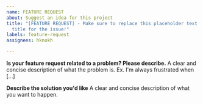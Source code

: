```yaml
---
name: FEATURE REQUEST
about: Suggest an idea for this project
title: "[FEATURE REQUEST] - Make sure to replace this placeholder text with a specific
  title for the issue!"
labels: feature-request
assignees: hknokh

---
```


**Is your feature request related to a problem? Please describe.**
A clear and concise description of what the problem is. Ex. I'm always frustrated when [...]

**Describe the solution you'd like**
A clear and concise description of what you want to happen.
